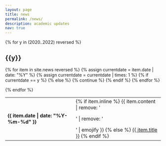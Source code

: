 ```yaml
---
layout: page
title: news
permalink: /news/
description: academic updates
nav: true
---
```



<div class="news">
  <div class="table-responsive">
  {% for y in (2020..2022) reversed %}
  <table class="table table-sm table-borderless">
  <h2 class="year">{{y}}</h2>
  {% for item in site.news reversed %}
    {% assign currentdate = item.date | date: "%Y" %}
    {% assign currentdate = currentdate | times: 1 %}
    {% if currentdate == y %}
      <tr>
        <td scope="row"><strong>{{ item.date | date: "%Y-%m-%d" }}</strong></td>
        <td>
          {% if item.inline %}
            {{ item.content | remove: '<p>' | remove: '</p>' | emojify }}
          {% else %}
            <a class="news-title" href="{{ item.url | relative_url }}">{{ item.title }}</a>
          {% endif %}
        </td>
      </tr>
    {% else %}
      {% continue %}
    {% endif %}
  {% endfor %}

  {% endfor %}
